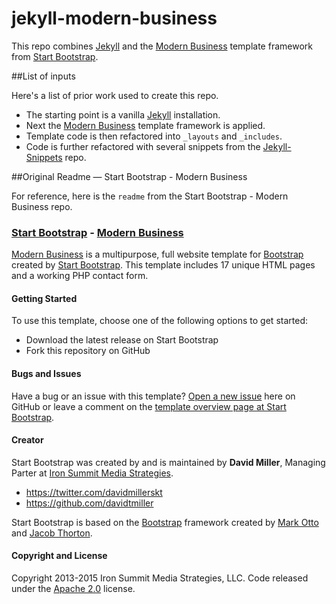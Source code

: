 # jekyll-modern-business

This repo combines [Jekyll](http://jekyllrb.com) and the [Modern Business](http://startbootstrap.com/template-overviews/modern-business/ "Modern Business") template framework from [Start Bootstrap](http://startbootstrap.com/ "Start Bootstrap").


##List of inputs

Here's a list of prior work used to create this repo.

* The starting point is a vanilla [Jekyll](http://jekyllrb.com) installation.
* Next the [Modern Business](http://startbootstrap.com/template-overviews/modern-business/ "Modern Business") template framework is applied.
* Template code is then refactored into `_layouts` and `_includes`.
* Code is further refactored with several snippets from the [Jekyll-Snippets](https://github.com/mdo/jekyll-snippets) repo.



##Original Readme — Start Bootstrap - Modern Business

For reference, here is the `readme` from the Start Bootstrap - Modern Business repo.

### [Start Bootstrap](http://startbootstrap.com/) - [Modern Business](http://startbootstrap.com/template-overviews/modern-business/)

[Modern Business](http://startbootstrap.com/template-overviews/modern-business/) is a multipurpose, full website template for [Bootstrap](http://getbootstrap.com/) created by [Start Bootstrap](http://startbootstrap.com/). This template includes 17 unique HTML pages and a working PHP contact form.

#### Getting Started

To use this template, choose one of the following options to get started:
* Download the latest release on Start Bootstrap
* Fork this repository on GitHub

#### Bugs and Issues

Have a bug or an issue with this template? [Open a new issue](https://github.com/IronSummitMedia/startbootstrap-modern-business/issues) here on GitHub or leave a comment on the [template overview page at Start Bootstrap](http://startbootstrap.com/template-overviews/modern-business/).

#### Creator

Start Bootstrap was created by and is maintained by **David Miller**, Managing Parter at [Iron Summit Media Strategies](http://www.ironsummitmedia.com/).

* https://twitter.com/davidmillerskt
* https://github.com/davidtmiller

Start Bootstrap is based on the [Bootstrap](http://getbootstrap.com/) framework created by [Mark Otto](https://twitter.com/mdo) and [Jacob Thorton](https://twitter.com/fat).

#### Copyright and License

Copyright 2013-2015 Iron Summit Media Strategies, LLC. Code released under the [Apache 2.0](https://github.com/IronSummitMedia/startbootstrap-modern-business/blob/gh-pages/LICENSE) license.